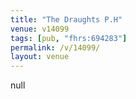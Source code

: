 ```yaml
---
title: "The Draughts P.H"
venue: v14099
tags: [pub, "fhrs:694283"]
permalink: /v/14099/
layout: venue
---
```

null